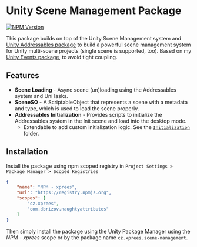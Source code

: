 ﻿# Unity Scene Management Package

[![NPM Version](https://img.shields.io/npm/v/cz.xprees.scene-management)](https://www.npmjs.com/package/cz.xprees.scene-management)

This package builds on top of the Unity Scene Management system
and [Unity Addressables package](https://docs.unity3d.com/Packages/com.unity.addressables@2.6/manual/index.html) to build a powerful scene management
system for Unity multi-scene projects (single scene is supported, too). Based on my [Unity Events package](https://github.com/xprees/unity-events), to
avoid tight coupling.

## Features

- **Scene Loading** - Async scene (un)loading using the Addressables system and UniTasks.
- **SceneSO** - A ScriptableObject that represents a scene with a metadata and type, which is used to load the scene properly.
- **Addressables Initialization** - Provides scripts to initialize the Addressables system in the Init scene and load into the desktop mode.
    - Extendable to add custom initialization logic. See the [`Initialization`](Runtime/Initialization) folder.

## Installation

Install the package using npm scoped registry in `Project Settings > Package Manager > Scoped Registries`

```json
{
    "name": "NPM - xprees",
    "url": "https://registry.npmjs.org",
    "scopes": [
        "cz.xprees",
        "com.dbrizov.naughtyattributes"
    ]
}

```

Then simply install the package using the Unity Package Manager using the _NPM - xprees_ scope or by the package name `cz.xprees.scene-management`.
